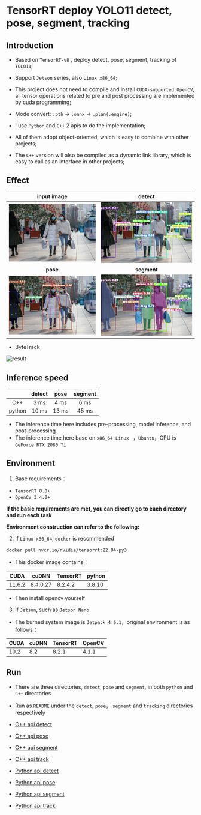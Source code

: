 # TensorRT deploy YOLO11 detect, pose, segment, tracking

## Introduction

- Based on `TensorRT-v8` , deploy detect, pose, segment, tracking of `YOLO11`;

- Support `Jetson` series, also `Linux x86_64`;
- This project does not need to compile and install `CUDA-supported OpenCV`, all tensor operations related to pre and post processing are implemented by cuda programming;
- Mode convert: `.pth` -> `.onnx` -> `.plan(.engine)`;

- I use `Python` and `C++` 2 apis to do the implementation;
- All of them adopt object-oriented, which is easy to combine with other projects;
- The `C++` version will also be compiled as a dynamic link library, which is easy to call as an interface in other projects; 

## Effect

|            input image            |                detect                 |
| :-------------------------------: | :-----------------------------------: |
|      ![004](assets/005.jpeg)      | ![004_detect](assets/005_detect.jpeg) |
|             **pose**              |              **segment**              |
| ![004_pose](assets/005_pose.jpeg) |    ![004_seg](assets/005_seg.jpeg)    |

- ByteTrack

![result](./assets/result.gif)

## Inference speed

|        | detect | pose  | segment |
| :----: | :----: | :---: | :-----: |
|  C++   |  3 ms  | 4 ms  |  6 ms   |
| python | 10 ms  | 13 ms |  45 ms  |

- The inference time here includes pre-processing, model inference, and post-processing
- The inference time here base on `x86_64 Linux ` ，`Ubuntu`，GPU is `GeForce RTX 2080 Ti`

## Environment

1. Base requirements：

- `TensorRT 8.0+`
- `OpenCV 3.4.0+`

**If the basic requirements are met, you can directly go to each directory and run each task**

**Environment construction can refer to the following:**

2. If  `Linux x86_64`, `docker` is recommended 

```bash
docker pull nvcr.io/nvidia/tensorrt:22.04-py3
```

- This docker image contains：

| CUDA   | cuDNN    | TensorRT | python |
| ------ | -------- | -------- | ------ |
| 11.6.2 | 8.4.0.27 | 8.2.4.2  | 3.8.10 |

- Then install opencv yourself 

3. If `Jetson`, such as `Jetson Nano`

- The burned system image is `Jetpack 4.6.1`，original environment is as follows：

| CUDA | cuDNN | TensorRT | OpenCV |
| ---- | ----- | -------- | ------ |
| 10.2 | 8.2   | 8.2.1    | 4.1.1  |

## Run

- There are three directories, `detect`, `pose` and `segment`, in both `python` and `C++` directories 
- Run as `README` under the `detect`, `pose`， `segment` and `tracking` directories respectively 

- [C++ api detect](https://github.com/emptysoal/TensorRT-YOLO11/tree/main/C%2B%2B/detect)
- [C++ api pose](https://github.com/emptysoal/TensorRT-YOLO11/tree/main/C%2B%2B/pose)
- [C++ api segment](https://github.com/emptysoal/TensorRT-YOLO11/tree/main/C%2B%2B/segment)
- [C++ api track](https://github.com/emptysoal/TensorRT-YOLO11/tree/main/C%2B%2B/)
- [Python api detect](https://github.com/emptysoal/TensorRT-YOLO11/tree/main/python/detect)
- [Python api pose](https://github.com/emptysoal/TensorRT-YOLO11/tree/main/python/pose)
- [Python api segment](https://github.com/emptysoal/TensorRT-YOLO11/tree/main/python/segment)
- [Python api track](https://github.com/emptysoal/TensorRT-YOLO11/tree/main/python)
